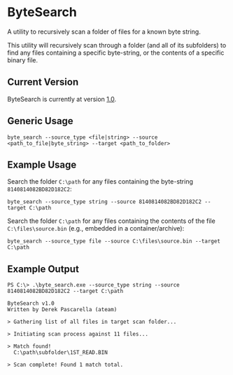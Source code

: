 # ByteSearch
A utility to recursively scan a folder of files for a known byte string.

This utility will recursively scan through a folder (and all of its subfolders) to find any files containing a specific byte-string, or the contents of a specific binary file.

## Current Version
ByteSearch is currently at version [1.0](https://github.com/DerekPascarella/ByteSearch/raw/main/byte_search.exe).

## Generic Usage
```
byte_search --source_type <file|string> --source <path_to_file|byte_string> --target <path_to_folder>
```

## Example Usage
Search the folder `C:\path` for any files containing the byte-string `8140814082BD82D182C2`:
```
byte_search --source_type string --source 8140814082BD82D182C2 --target C:\path
```
Search the folder `C:\path` for any files containing the contents of the file `C:\files\source.bin` (e.g., embedded in a container/archive):
```
byte_search --source_type file --source C:\files\source.bin --target C:\path
```

## Example Output
```
PS C:\> .\byte_search.exe --source_type string --source 8140814082BD82D182C2 --target C:\path

ByteSearch v1.0
Written by Derek Pascarella (ateam)

> Gathering list of all files in target scan folder...

> Initiating scan process against 11 files...

> Match found!
  C:\path\subfolder\1ST_READ.BIN

> Scan complete! Found 1 match total.
```
